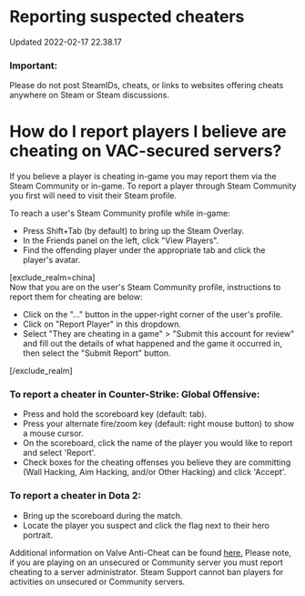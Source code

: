 # Reporting suspected cheaters
Updated 2022-02-17 22.38.17

### Important:
Please do not post SteamIDs, cheats, or links to websites offering cheats anywhere on Steam or Steam discussions.  
# How do I report players I believe are cheating on VAC-secured servers?
  
If you believe a player is cheating in-game you may report them via the Steam Community or in-game. To report a player through Steam Community you first will need to visit their Steam profile.  
  
To reach a user's Steam Community profile while in-game:  

* Press Shift+Tab (by default) to bring up the Steam Overlay.
* In the Friends panel on the left, click "View Players".
* Find the offending player under the appropriate tab and click the player's avatar.

  
[exclude_realm=china]  
Now that you are on the user's Steam Community profile, instructions to report them for cheating are below:  

* Click on the "..." button in the upper-right corner of the user's profile.
* Click on "Report Player" in this dropdown.
* Select "They are cheating in a game" > "Submit this account for review" and fill out the details of what happened and the game it occurred in, then select the "Submit Report" button.

  
[/exclude_realm]  
### To report a cheater in Counter-Strike: Global Offensive:
  

* Press and hold the scoreboard key (default: tab).
* Press your alternate fire/zoom key (default: right mouse button) to show a mouse cursor.
* On the scoreboard, click the name of the player you would like to report and select 'Report'.
* Check boxes for the cheating offenses you believe they are committing (Wall Hacking, Aim Hacking, and/or Other Hacking) and click 'Accept'.

  
### To report a cheater in Dota 2:
  

*  Bring up the scoreboard during the match.
*  Locate the player you suspect and click the flag next to their hero portrait.

  
Additional information on Valve Anti-Cheat can be found [here.](https://help.steampowered.com/en/faqs/view/571A-97DA-70E9-FF74) Please note, if you are playing on an unsecured or Community server you must report cheating to a server administrator. Steam Support cannot ban players for activities on unsecured or Community servers.